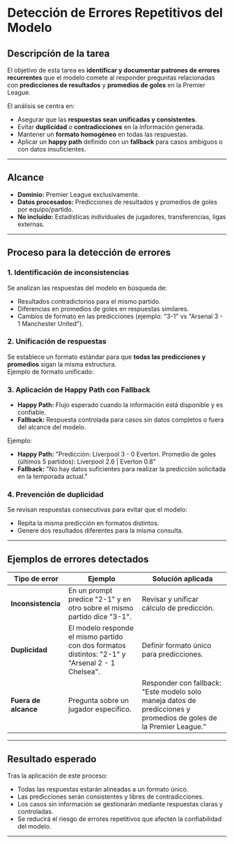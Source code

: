 # Detección de Errores Repetitivos del Modelo

## Descripción de la tarea
El objetivo de esta tarea es **identificar y documentar patrones de errores recurrentes** que el modelo comete al responder preguntas relacionadas con **predicciones de resultados** y **promedios de goles** en la Premier League.

El análisis se centra en:
- Asegurar que las **respuestas sean unificadas y consistentes**.
- Evitar **duplicidad** o **contradicciones** en la información generada.
- Mantener un **formato homogéneo** en todas las respuestas.
- Aplicar un **happy path** definido con un **fallback** para casos ambiguos o con datos insuficientes.

---

## Alcance
- **Dominio:** Premier League exclusivamente.
- **Datos procesados:** Predicciones de resultados y promedios de goles por equipo/partido.
- **No incluido:** Estadísticas individuales de jugadores, transferencias, ligas externas.

---

## Proceso para la detección de errores

### 1. Identificación de inconsistencias
Se analizan las respuestas del modelo en búsqueda de:
- Resultados contradictorios para el mismo partido.
- Diferencias en promedios de goles en respuestas similares.
- Cambios de formato en las predicciones (ejemplo: "3-1" vs "Arsenal 3 - 1 Manchester United").

### 2. Unificación de respuestas
Se establece un formato estándar para que **todas las predicciones y promedios** sigan la misma estructura.  
Ejemplo de formato unificado:

### 3. Aplicación de Happy Path con Fallback
- **Happy Path:** Flujo esperado cuando la información está disponible y es confiable.
- **Fallback:** Respuesta controlada para casos sin datos completos o fuera del alcance del modelo.
  
Ejemplo:
- **Happy Path:** "Predicción: Liverpool 3 - 0 Everton. Promedio de goles (últimos 5 partidos): Liverpool 2.6 | Everton 0.8"
- **Fallback:** "No hay datos suficientes para realizar la predicción solicitada en la temporada actual."

### 4. Prevención de duplicidad
Se revisan respuestas consecutivas para evitar que el modelo:
- Repita la misma predicción en formatos distintos.
- Genere dos resultados diferentes para la misma consulta.
  
---

## Ejemplos de errores detectados

| Tipo de error | Ejemplo | Solución aplicada |
|---------------|---------|-------------------|
| **Inconsistencia** | En un prompt predice "2-1" y en otro sobre el mismo partido dice "3-1". | Revisar y unificar cálculo de predicción. |
| **Duplicidad** | El modelo responde el mismo partido con dos formatos distintos: "2-1" y "Arsenal 2 - 1 Chelsea". | Definir formato único para predicciones. |
| **Fuera de alcance** | Pregunta sobre un jugador específico. | Responder con fallback: "Este modelo solo maneja datos de predicciones y promedios de goles de la Premier League." |

---

## Resultado esperado
Tras la aplicación de este proceso:
- Todas las respuestas estarán alineadas a un formato único.
- Las predicciones serán consistentes y libres de contradicciones.
- Los casos sin información se gestionarán mediante respuestas claras y controladas.
- Se reducirá el riesgo de errores repetitivos que afecten la confiabilidad del modelo.

---
